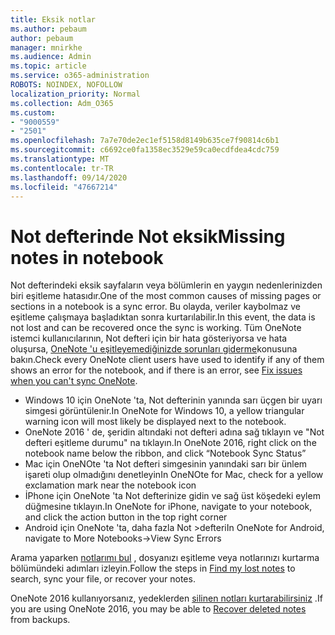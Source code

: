 ```yaml
---
title: Eksik notlar
ms.author: pebaum
author: pebaum
manager: mnirkhe
ms.audience: Admin
ms.topic: article
ms.service: o365-administration
ROBOTS: NOINDEX, NOFOLLOW
localization_priority: Normal
ms.collection: Adm_O365
ms.custom:
- "9000559"
- "2501"
ms.openlocfilehash: 7a7e70de2ec1ef5158d8149b635ce7f90814c6b1
ms.sourcegitcommit: c6692ce0fa1358ec3529e59ca0ecdfdea4cdc759
ms.translationtype: MT
ms.contentlocale: tr-TR
ms.lasthandoff: 09/14/2020
ms.locfileid: "47667214"
---
```

# <a name="missing-notes-in-notebook"></a><span data-ttu-id="aa24a-102">Not defterinde Not eksik</span><span class="sxs-lookup"><span data-stu-id="aa24a-102">Missing notes in notebook</span></span>

<span data-ttu-id="aa24a-103">Not defterindeki eksik sayfaların veya bölümlerin en yaygın nedenlerinizden biri eşitleme hatasıdır.</span><span class="sxs-lookup"><span data-stu-id="aa24a-103">One of the most common causes of missing pages or sections in a notebook is a sync error.</span></span> <span data-ttu-id="aa24a-104">Bu olayda, veriler kaybolmaz ve eşitleme çalışmaya başladıktan sonra kurtarılabilir.</span><span class="sxs-lookup"><span data-stu-id="aa24a-104">In this event, the data is not lost and can be recovered once the sync is working.</span></span> <span data-ttu-id="aa24a-105">Tüm OneNote istemci kullanıcılarının, Not defteri için bir hata gösteriyorsa ve hata oluşursa, [OneNote 'u eşitleyemediğinizde sorunları giderme](https://support.office.com/article/299495ef-66d1-448f-90c1-b785a6968d45)konusuna bakın.</span><span class="sxs-lookup"><span data-stu-id="aa24a-105">Check every OneNote client users have used to identify if any of them shows an error for the notebook, and if there is an error, see [Fix issues when you can't sync OneNote](https://support.office.com/article/299495ef-66d1-448f-90c1-b785a6968d45).</span></span>

- <span data-ttu-id="aa24a-106">Windows 10 için OneNote 'ta, Not defterinin yanında sarı üçgen bir uyarı simgesi görüntülenir.</span><span class="sxs-lookup"><span data-stu-id="aa24a-106">In OneNote for Windows 10, a yellow triangular warning icon will most likely be displayed next to the notebook.</span></span>
- <span data-ttu-id="aa24a-107">OneNote 2016 ' de, şeridin altındaki not defteri adına sağ tıklayın ve "Not defteri eşitleme durumu" na tıklayın.</span><span class="sxs-lookup"><span data-stu-id="aa24a-107">In OneNote 2016, right click on the notebook name below the ribbon, and click “Notebook Sync Status”</span></span>
- <span data-ttu-id="aa24a-108">Mac için OneNOte 'ta Not defteri simgesinin yanındaki sarı bir ünlem işareti olup olmadığını denetleyin</span><span class="sxs-lookup"><span data-stu-id="aa24a-108">In OneNOte for Mac, check for a yellow exclamation mark near the notebook icon</span></span>
- <span data-ttu-id="aa24a-109">İPhone için OneNote 'ta Not defterinize gidin ve sağ üst köşedeki eylem düğmesine tıklayın.</span><span class="sxs-lookup"><span data-stu-id="aa24a-109">In OneNote for iPhone, navigate to your notebook, and click the action button in the top right corner</span></span>
- <span data-ttu-id="aa24a-110">Android için OneNote 'ta, daha fazla Not >defteri</span><span class="sxs-lookup"><span data-stu-id="aa24a-110">In OneNote for Android, navigate to More Notebooks->View Sync Errors</span></span>

<span data-ttu-id="aa24a-111">Arama yaparken [notlarımı bul](https://support.office.com/article/32cb2bd7-afe7-44d2-a711-398a88421287) , dosyanızı eşitleme veya notlarınızı kurtarma bölümündeki adımları izleyin.</span><span class="sxs-lookup"><span data-stu-id="aa24a-111">Follow the steps in [Find my lost notes](https://support.office.com/article/32cb2bd7-afe7-44d2-a711-398a88421287) to search, sync your file, or recover your notes.</span></span>

<span data-ttu-id="aa24a-112">OneNote 2016 kullanıyorsanız, yedeklerden [silinen notları kurtarabilirsiniz](https://support.office.com/article/32ed1036-74fd-4c21-bc28-033a486e6b14) .</span><span class="sxs-lookup"><span data-stu-id="aa24a-112">If you are using OneNote 2016, you may be able to [Recover deleted notes](https://support.office.com/article/32ed1036-74fd-4c21-bc28-033a486e6b14) from backups.</span></span>